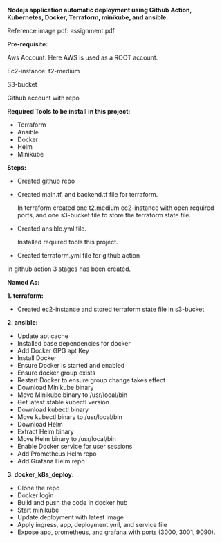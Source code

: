 **Nodejs application automatic deployment using Github Action, Kubernetes, Docker, Terraform, minikube, and ansible.**

Reference image pdf: assignment.pdf

**Pre-requisite:** 

Aws Account: Here AWS is used as a ROOT account.


Ec2-instance: t2-medium

S3-bucket

Github account with repo

**Required Tools to be install in this project:**

- Terraform
- Ansible
- Docker
- Helm
- Minikube

**Steps:**
- Created github repo
  
- Created main.tf, and backend.tf file for terraform.
  
  In terraform created one t2.medium ec2-instance with open required ports, and one s3-bucket file to store the terraform state file.

- Created ansible.yml file.
  
  Installed required tools this project.

- Created terraform.yml file for github action

In github action 3 stages has been created.

**Named As:**

**1. terraform:**
- Created ec2-instance and stored terraform state file in s3-bucket

**2. ansible:**
- Update apt cache
- Installed base dependencies for docker
- Add Docker GPG apt Key
- Install Docker
- Ensure Docker is started and enabled
- Ensure docker group exists
- Restart Docker to ensure group change takes effect
- Download Minikube binary
- Move Minikube binary to /usr/local/bin
- Get latest stable kubectl version
- Download kubectl binary
- Move kubectl binary to /usr/local/bin
- Download Helm
- Extract Helm binary
- Move Helm binary to /usr/local/bin
- Enable Docker service for user sessions
- Add Prometheus Helm repo
- Add Grafana Helm repo

**3. docker_k8s_deploy:**
- Clone the repo
- Docker login
- Build and push the code in docker hub
- Start minikube
- Update deployment with latest image
- Apply ingress, app, deployment.yml, and service file
- Expose app, prometheus, and grafana with ports (3000, 3001, 9090).
